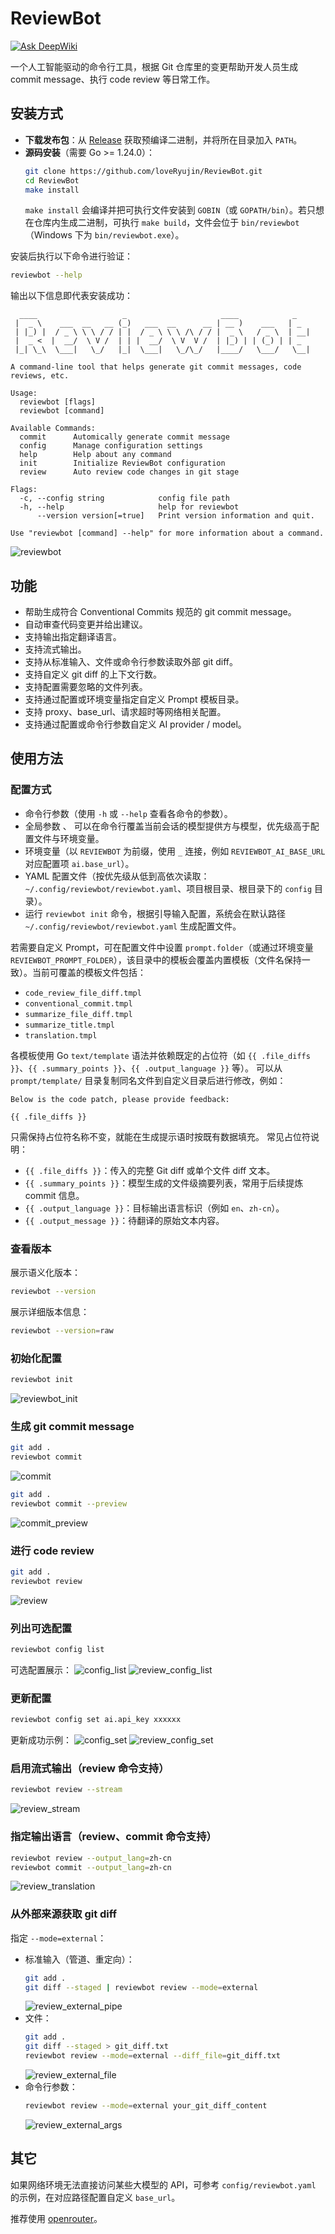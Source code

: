 ﻿# ReviewBot

[![Ask DeepWiki](https://deepwiki.com/badge.svg)](https://deepwiki.com/loveRyujin/ReviewBot)

一个人工智能驱动的命令行工具，根据 Git 仓库里的变更帮助开发人员生成 commit message、执行 code review 等日常工作。

## 安装方式
- **下载发布包**：从 [Release](https://github.com/loveRyujin/ReviewBot/releases) 获取预编译二进制，并将所在目录加入 `PATH`。
- **源码安装**（需要 Go >= 1.24.0）：
  ```sh
  git clone https://github.com/loveRyujin/ReviewBot.git
  cd ReviewBot
  make install
  ```
  `make install` 会编译并把可执行文件安装到 `GOBIN`（或 `GOPATH/bin`）。若只想在仓库内生成二进制，可执行 `make build`，文件会位于 `bin/reviewbot`（Windows 下为 `bin/reviewbot.exe`）。

安装后执行以下命令进行验证：
```sh
reviewbot --help
```
输出以下信息即代表安装成功：
```
  ____                   _                     ____            _
 |  _ \    ___  __   __ (_)   ___  __      __ | __ )    ___   | _
 | |_) |  / _ \ \ \ / / | |  / _ \ \ \ /\ / / |  _ \   / _ \  | __|
 |  _ <  |  __/  \ V /  | | |  __/  \ V  V /  | |_) | | (_) | | _
 |_| \_\  \___|   \_/   |_|  \___|   \_/\_/   |____/   \___/   \__|

A command-line tool that helps generate git commit messages, code reviews, etc.

Usage:
  reviewbot [flags]
  reviewbot [command]

Available Commands:
  commit      Automically generate commit message
  config      Manage configuration settings
  help        Help about any command
  init        Initialize ReviewBot configuration
  review      Auto review code changes in git stage

Flags:
  -c, --config string            config file path
  -h, --help                     help for reviewbot
      --version version[=true]   Print version information and quit.

Use "reviewbot [command] --help" for more information about a command.
```
![reviewbot](./images/reviewbot.gif)

## 功能
- 帮助生成符合 Conventional Commits 规范的 git commit message。
- 自动审查代码变更并给出建议。
- 支持输出指定翻译语言。
- 支持流式输出。
- 支持从标准输入、文件或命令行参数读取外部 git diff。
- 支持自定义 git diff 的上下文行数。
- 支持配置需要忽略的文件列表。
- 支持通过配置或环境变量指定自定义 Prompt 模板目录。
- 支持 proxy、base_url、请求超时等网络相关配置。
- 支持通过配置或命令行参数自定义 AI provider / model。

## 使用方法
### 配置方式
- 命令行参数（使用 `-h` 或 `--help` 查看各命令的参数）。
- 全局参数 、 可以在命令行覆盖当前会话的模型提供方与模型，优先级高于配置文件与环境变量。
- 环境变量（以 `REVIEWBOT` 为前缀，使用 `_` 连接，例如 `REVIEWBOT_AI_BASE_URL` 对应配置项 `ai.base_url`）。
- YAML 配置文件（按优先级从低到高依次读取：`~/.config/reviewbot/reviewbot.yaml`、项目根目录、根目录下的 `config` 目录）。
- 运行 `reviewbot init` 命令，根据引导输入配置，系统会在默认路径 `~/.config/reviewbot/reviewbot.yaml` 生成配置文件。

若需要自定义 Prompt，可在配置文件中设置 `prompt.folder`（或通过环境变量 `REVIEWBOT_PROMPT_FOLDER`），该目录中的模板会覆盖内置模板（文件名保持一致）。当前可覆盖的模板文件包括：
- `code_review_file_diff.tmpl`
- `conventional_commit.tmpl`
- `summarize_file_diff.tmpl`
- `summarize_title.tmpl`
- `translation.tmpl`

各模板使用 Go `text/template` 语法并依赖既定的占位符（如 `{{ .file_diffs }}`、`{{ .summary_points }}`、`{{ .output_language }}` 等）。
可以从 `prompt/template/` 目录复制同名文件到自定义目录后进行修改，例如：
```text
Below is the code patch, please provide feedback:

{{ .file_diffs }}
```
只需保持占位符名称不变，就能在生成提示语时按既有数据填充。
常见占位符说明：
- `{{ .file_diffs }}`：传入的完整 Git diff 或单个文件 diff 文本。
- `{{ .summary_points }}`：模型生成的文件级摘要列表，常用于后续提炼 commit 信息。
- `{{ .output_language }}`：目标输出语言标识（例如 `en`、`zh-cn`）。
- `{{ .output_message }}`：待翻译的原始文本内容。

### 查看版本
展示语义化版本：
```sh
reviewbot --version
```
展示详细版本信息：
```sh
reviewbot --version=raw
```

### 初始化配置
```sh
reviewbot init
```
![reviewbot_init](./images/reviewbot_init.gif)

### 生成 git commit message
```sh
git add .
reviewbot commit
```
![commit](./images/commit.gif)

```sh
git add .
reviewbot commit --preview
```
![commit_preview](./images/commit_preview.gif)

### 进行 code review
```sh
git add .
reviewbot review
```
![review](./images/review_spinner.gif)

### 列出可选配置
```sh
reviewbot config list
```
可选配置展示：
![config_list](./images/config_list.png)
![review_config_list](./images/review_config_list.gif)

### 更新配置
```sh
reviewbot config set ai.api_key xxxxxx
```
更新成功示例：
![config_set](./images/config_set.png)
![review_config_set](./images/review_config_set.gif)

### 启用流式输出（review 命令支持）
```sh
reviewbot review --stream
```
![review_stream](./images/review_stream.gif)

### 指定输出语言（review、commit 命令支持）
```sh
reviewbot review --output_lang=zh-cn
reviewbot commit --output_lang=zh-cn
```
![review_translation](./images/review_spinner_translation.gif)

### 从外部来源获取 git diff
指定 `--mode=external`：
- 标准输入（管道、重定向）：
  ```sh
  git add .
  git diff --staged | reviewbot review --mode=external
  ```
  ![review_external_pipe](./images/review_external_pipe.gif)
- 文件：
  ```sh
  git add .
  git diff --staged > git_diff.txt
  reviewbot review --mode=external --diff_file=git_diff.txt
  ```
  ![review_external_file](./images/review_external_file.gif)
- 命令行参数：
  ```sh
  reviewbot review --mode=external your_git_diff_content
  ```
  ![review_external_args](./images/review_external_args.gif)

## 其它
如果网络环境无法直接访问某些大模型的 API，可参考 `config/reviewbot.yaml` 的示例，在对应路径配置自定义 `base_url`。

推荐使用 [openrouter](https://openrouter.ai/)。
